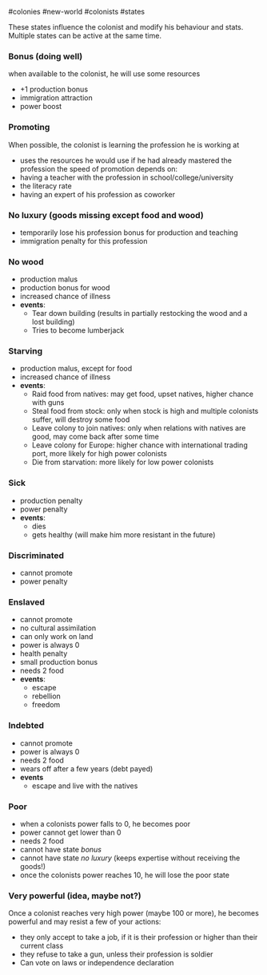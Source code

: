 #colonies #new-world #colonists #states

These states influence the colonist and modify his behaviour and stats. Multiple states can be active at the same time. 
### Bonus (doing well)
when available to the colonist, he will use some resources
- +1 production bonus
- immigration attraction
- power boost
### Promoting
When possible, the colonist is learning the profession he is working at
- uses the resources he would use if he had already mastered the profession
the speed of promotion depends on:
- having a teacher with the profession in school/college/university
- the literacy rate
- having an expert of his profession as coworker
### No luxury (goods missing except food and wood)
- temporarily lose his profession bonus for production and teaching
- immigration penalty for this profession
### No wood
- production malus
- production bonus for wood
- increased chance of illness
- **events**:
	- Tear down building (results in partially restocking the wood and a lost building)
	- Tries to become lumberjack
### Starving
- production malus, except for food
- increased chance of illness
- **events**:
	- Raid food from natives:
		may get food, upset natives, higher chance with guns
	- Steal food from stock:
		only when stock is high and multiple colonists suffer, will destroy some food
	- Leave colony to join natives:
		only when relations with natives are good, may come back after some time
	- Leave colony for Europe:
		higher chance with international trading port, more likely for high power colonists
	- Die from starvation:
		more likely for low power colonists
### Sick
- production penalty
- power penalty
- **events**:
	- dies
	- gets healthy (will make him more resistant in the future)
### Discriminated
- cannot promote
- power penalty
### Enslaved
- cannot promote
- no cultural assimilation
- can only work on land
- power is always 0
- health penalty
- small production bonus
- needs 2 food
- **events**:
	- escape
	- rebellion
	- freedom
### Indebted
- cannot promote
- power is always 0
- needs 2 food
- wears off after a few years (debt payed)
- **events**
	- escape and live with the natives
### Poor
- when a colonists power falls to 0, he becomes poor
- power cannot get lower than 0
- needs 2 food
- cannot have state *bonus*
- cannot have state *no luxury* (keeps expertise without receiving the goods!)
- once the colonists power reaches 10, he will lose the poor state
### Very powerful (idea, maybe not?)
Once a colonist reaches very high power (maybe 100 or more), he becomes powerful and may resist a few of your actions:
- they only accept to take a job, if it is their profession or higher than their current class
- they refuse to take a gun, unless their profession is soldier
- Can vote on laws or independence declaration


